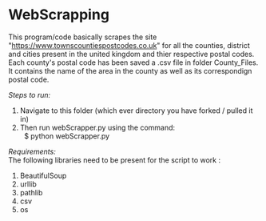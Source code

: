 # WebScrapping
This program/code basically scrapes the site "https://www.townscountiespostcodes.co.uk" for all the counties, district and cities present in the united kingdom and thier respective postal codes. Each county's postal code has been saved a .csv file in folder County_Files. It contains the name of the area in the county as well as its correspondign postal code.  

_*Steps to run:*_  
1) Navigate to this folder (which ever directory you have forked / pulled it in)  
2) Then run webScrapper.py using the command:  
&nbsp;&nbsp;$ python webScrapper.py  

_*Requirements:*_  
The following libraries need to be present for the script to work :  
1) BeautifulSoup  
2) urllib  
3) pathlib  
4) csv
5) os

